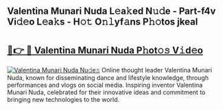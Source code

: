 ## Valentina Munari Nuda L𝚎a𝚔ed N𝚞𝚍e - Part-f4v Vi𝚍𝚎o L𝚎a𝚔s - H𝚘𝚝 O𝚗𝚕yf𝚊ns P𝚑𝚘tos jkeal

# <h2><a href="http://kf25l6.oniu.top/?m=Valentina+Munari+Nuda">🔗👉 🔴 Valentina Munari Nuda P𝚑ot𝚘𝚜 V𝚒d𝚎o</a></h2>

[![Valentina Munari Nuda Nu𝚍e𝚜](https://i.imgur.com/0qMVB7G.gif)](http://kf25l6.oniu.top/?m=Valentina+Munari+Nuda)
Online thought leader Valentina Munari Nuda, known for disseminating dance and lifestyle knowledge, through performances and vlogs on social media. Inspiring inventor Valentina Munari Nuda, celebrated for their innovative ideas and commitment to bringing new technologies to the world.  

